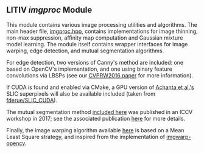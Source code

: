 LITIV *imgproc* Module
----------------------
This module contains various image processing utilities and algorithms. The main header file, [imgproc.hpp](./include/litiv/imgproc.hpp), contains implementations for image thinning, non-max suppression, affinity map computation and Gaussian mixture model learning. The module itself contains wrapper interfaces for image warping, edge detection, and mutual segmentation algorithms.

For edge detection, two versions of Canny's method are included: one based on OpenCV's implementation, and one using binary feature convolutions via LBSPs (see our [CVPRW2016 paper](http://www.polymtl.ca/litiv/doc/StCharlesCVPRW2016.pdf) for more information).

If CUDA is found and enabled via CMake, a GPU version of [Achanta et al.'s](https://doi.org/10.1109/TPAMI.2012.120) SLIC superpixels will also be available included (taken from [fderue/SLIC_CUDA](https://github.com/fderue/SLIC_CUDA)).

The mutual segmentation method [included here](./include/litiv/imgproc/SegmMatcher.hpp) was published in an ICCV workshop in 2017; see the associated publication [here](http://openaccess.thecvf.com/content_ICCV_2017_workshops/papers/w6/St-Charles_Mutual_Foreground_Segmentation_ICCV_2017_paper.pdf) for more details.

Finally, the image warping algorithm available [here](./include/litiv/imgproc/imwarp.hpp) is based on a Mean Least Square strategy, and inspired from the implementation of [imgwarp-opencv](https://github.com/cxcxcxcx/imgwarp-opencv).
